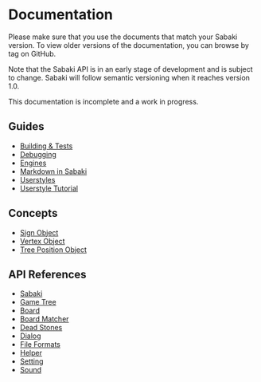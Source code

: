 # Documentation

Please make sure that you use the documents that match your Sabaki version. To view older versions of the documentation, you can browse by tag on GitHub.

Note that the Sabaki API is in an early stage of development and is subject to change. Sabaki will follow semantic versioning when it reaches version 1.0.

This documentation is incomplete and a work in progress.

## Guides

* [Building & Tests](guides/building-tests.md)
* [Debugging](guides/debugging.md)
* [Engines](guides/engines.md)
* [Markdown in Sabaki](guides/markdown.md)
* [Userstyles](guides/userstyles.md)
* [Userstyle Tutorial](guides/userstyle-tutorial.md)

## Concepts

* [Sign Object](api/sign.md)
* [Vertex Object](api/vertex.md)
* [Tree Position Object](api/treeposition.md)

## API References

* [Sabaki](api/sabaki.md)
* [Game Tree](api/gametree.md)
* [Board](api/board.md)
* [Board Matcher](api/boardmatcher.md)
* [Dead Stones](api/deadstones.md)
* [Dialog](api/dialog.md)
* [File Formats](api/fileformats.md)
* [Helper](api/helper.md)
* [Setting](api/setting.md)
* [Sound](api/sound.md)
